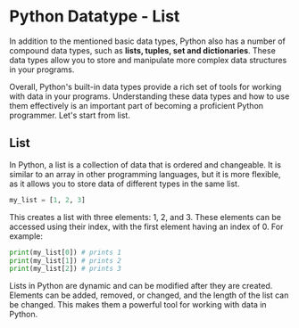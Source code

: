 # Python Datatype - List

In addition to the mentioned basic data types, Python also has a number of compound data types, such as **lists, tuples, set and dictionaries**. These data types allow you to store and manipulate more complex data structures in your programs.

Overall, Python's built-in data types provide a rich set of tools for working with data in your programs. Understanding these data types and how to use them effectively is an important part of becoming a proficient Python programmer. Let's start from list.

## List

In Python, a list is a collection of data that is ordered and changeable. It is similar to an array in other programming languages, but it is more flexible, as it allows you to store data of different types in the same list.

```python
my_list = [1, 2, 3]
```

This creates a list with three elements: 1, 2, and 3. These elements can be accessed using their index, with the first element having an index of 0. For example:

```python
print(my_list[0]) # prints 1
print(my_list[1]) # prints 2
print(my_list[2]) # prints 3
```

Lists in Python are dynamic and can be modified after they are created. Elements can be added, removed, or changed, and the length of the list can be changed. This makes them a powerful tool for working with data in Python.
